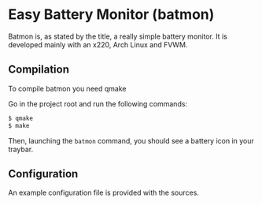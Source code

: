# Easy Battery Monitor (batmon)

Batmon is, as stated by the title, a really simple battery monitor.
It is developed mainly with an x220, Arch Linux and FVWM.

## Compilation
To compile batmon you need qmake

Go in the project root and run the following commands:
```bash
$ qmake
$ make
```

Then, launching the `batmon` command, you should see a battery icon in
your traybar.

## Configuration

An example configuration file is provided with the sources.
